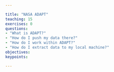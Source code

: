 ```yaml
---

title: "NASA ADAPT"
teaching: 15
exercises: 0
questions:
- "What is ADAPT?"
- "How do I push my data there?"
- "How do I work within ADAPT?"
- "How do I extract data to my local machine?"
objectives:
keypoints:

---
```

